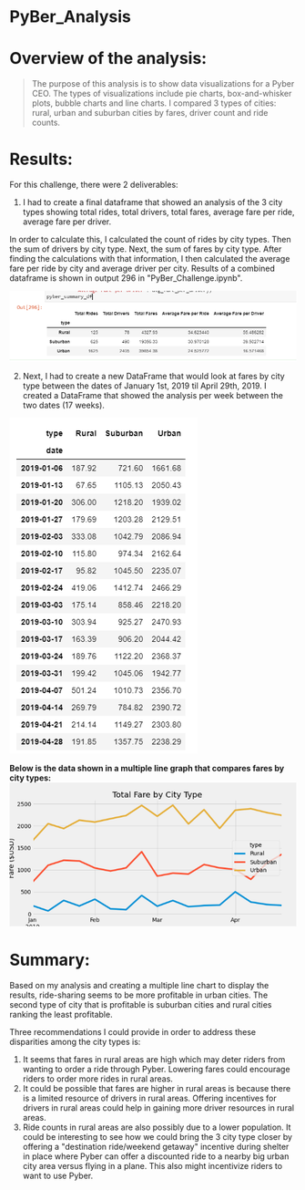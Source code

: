 # PyBer_Analysis

# Overview of the analysis: 
>The purpose of this analysis is to show data visualizations for a Pyber CEO. The types of visualizations include pie charts, box-and-whisker plots, bubble charts and line charts. I compared 3 types of cities: rural, urban and suburban cities by fares, driver count and ride counts.


# Results:

For this challenge, there were 2 deliverables: 

1. I had to create a final dataframe that showed an analysis of the 3 city types showing total rides, total drivers, total fares, average fare per ride, average fare per driver.

In order to calculate this, I calculated the count of rides by city types. Then the sum of drivers by city type. Next, the sum of fares by city type. After finding the calculations with that information, I then calculated the average fare per ride by city and average driver per city. Results of a combined dataframe is shown in output 296 in "PyBer_Challenge.ipynb". 

![deliverable_1_image.png](deliverable_1_image.png)

2. Next, I had to create a new DataFrame that would look at fares by city type between the dates of January 1st, 2019 til April 29th, 2019. I created a DataFrame that showed the analysis per week between the two dates (17 weeks).

![fares_by_type_df.png](fares_by_type_df.png)


**Below is the data shown in a multiple line graph that compares fares by city types:**
![PyBer_fare_summary.png](PyBer_fare_summary.png)

# Summary:

Based on my analysis and creating a multiple line chart to display the results, ride-sharing seems to be more profitable in urban cities. The second type of city that is profitable is suburban cities and rural cities ranking the least profitable.

Three recommendations I could provide in order to address these disparities among the city types is:

1. It seems that fares in rural areas are high which may deter riders from wanting to order a ride through Pyber. Lowering fares could encourage riders to order more rides in rural areas.
2. It could be possible that fares are higher in rural areas is because there is a limited resource of drivers in rural areas. Offering incentives for drivers in rural areas could help in gaining more driver resources in rural areas.
3. Ride counts in rural areas are also possibly due to a lower population. It could be interesting to see how we could bring the 3 city type closer by offering a "destination ride/weekend getaway" incentive during shelter in place where Pyber can offer a discounted ride to a nearby big urban city area versus flying in a plane. This also might incentivize riders to want to use Pyber.
